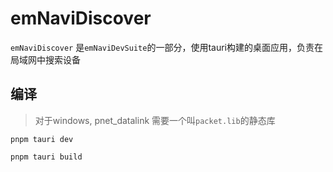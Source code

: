 # emNaviDiscover

`emNaviDiscover` 是`emNaviDevSuite`的一部分，使用tauri构建的桌面应用，负责在局域网中搜索设备
## 编译

> 对于windows, pnet_datalink 需要一个叫`packet.lib`的静态库


```
pnpm tauri dev

pnpm tauri build
```